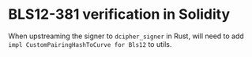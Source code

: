 # BLS12-381 verification in Solidity

When upstreaming the signer to `dcipher_signer` in Rust, will need to add `impl CustomPairingHashToCurve for Bls12` to utils.
